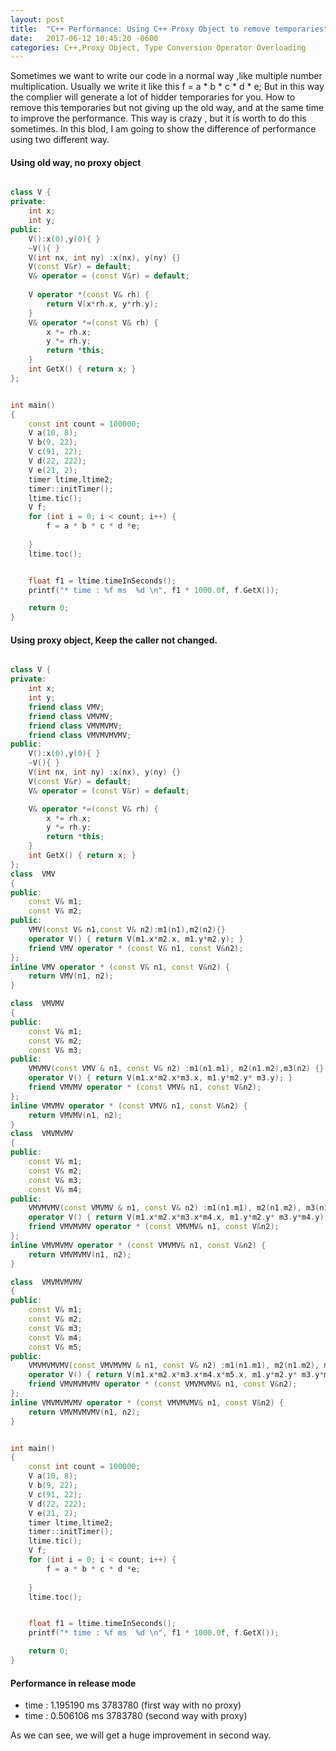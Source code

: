 ```yaml
---
layout: post
title:  "C++ Performance: Using C++ Proxy Object to remove temporaries"
date:   2017-06-12 10:45:20 -0600
categories: C++,Proxy Object, Type Conversion Operator Overloading
---
```

Sometimes we want to write our code in a normal way ,like multiple number multiplication. Usually we write it like this f = a * b * c * d * e;
But in this way the complier will generate a lot of hidder temporaries for you.  How to remove this temporaries but not giving up the old way,
and at the same time to improve the performance. This way is crazy , but it is worth to do this sometimes.
In this blod, I am going to show the difference of performance using two different way.

#### Using old way, no proxy object  
```cpp

class V {
private:
	int x;
	int y;	
public:
	V():x(0),y(0){ }
	~V(){ }
	V(int nx, int ny) :x(nx), y(ny) {}
	V(const V&r) = default;
	V& operator = (const V&r) = default;
		
	V operator *(const V& rh) {		
		return V(x*rh.x, y*rh.y);
	}
	V& operator *=(const V& rh) {	
		x *= rh.x;
		y *= rh.y;
		return *this;
	}
	int GetX() { return x; }
};


int main()
{
	const int count = 100000;
	V a(10, 8);
	V b(9, 22);
	V c(91, 22);
	V d(22, 222);
	V e(21, 2);
	timer ltime,ltime2;
	timer::initTimer();
	ltime.tic();
	V f;
	for (int i = 0; i < count; i++) {
		f = a * b * c * d *e;
		
	}
	ltime.toc();


	float f1 = ltime.timeInSeconds();
	printf("* time : %f ms  %d \n", f1 * 1000.0f, f.GetX());

    return 0;
}

```

#### Using proxy object, Keep the caller not changed.  
```cpp

class V {
private:
	int x;
	int y;
	friend class VMV;
	friend class VMVMV;
	friend class VMVMVMV;
	friend class VMVMVMVMV;
public:
	V():x(0),y(0){ }
	~V(){ }
	V(int nx, int ny) :x(nx), y(ny) {}
	V(const V&r) = default;
	V& operator = (const V&r) = default;

	V& operator *=(const V& rh) {	
		x *= rh.x;
		y *= rh.y;
		return *this;
	}
	int GetX() { return x; }
};
class  VMV
{
public:
	const V& m1;
	const V& m2;
public:
	VMV(const V& n1,const V& n2):m1(n1),m2(n2){}
	operator V() { return V(m1.x*m2.x, m1.y*m2.y); }
	friend VMV operator * (const V& n1, const V&n2);
};
inline VMV operator * (const V& n1, const V&n2) {
	return VMV(n1, n2);
}

class  VMVMV
{
public:
	const V& m1;
	const V& m2;
	const V& m3;
public:
	VMVMV(const VMV & n1, const V& n2) :m1(n1.m1), m2(n1.m2),m3(n2) {}
	operator V() { return V(m1.x*m2.x*m3.x, m1.y*m2.y* m3.y); }
	friend VMVMV operator * (const VMV& n1, const V&n2);
};
inline VMVMV operator * (const VMV& n1, const V&n2) {
	return VMVMV(n1, n2);
}
class  VMVMVMV
{
public:
	const V& m1;
	const V& m2;
	const V& m3;
	const V& m4;
public:
	VMVMVMV(const VMVMV & n1, const V& n2) :m1(n1.m1), m2(n1.m2), m3(n1.m3),m4(n2) {}
	operator V() { return V(m1.x*m2.x*m3.x*m4.x, m1.y*m2.y* m3.y*m4.y); }
	friend VMVMVMV operator * (const VMVMV& n1, const V&n2);
};
inline VMVMVMV operator * (const VMVMV& n1, const V&n2) {
	return VMVMVMV(n1, n2);
}

class  VMVMVMVMV
{
public:
	const V& m1;
	const V& m2;
	const V& m3;
	const V& m4;
	const V& m5;
public:
	VMVMVMVMV(const VMVMVMV & n1, const V& n2) :m1(n1.m1), m2(n1.m2), m3(n1.m3), m4(n1.m4),m5(n2) {}
	operator V() { return V(m1.x*m2.x*m3.x*m4.x*m5.x, m1.y*m2.y* m3.y*m4.y*m5.y); }
	friend VMVMVMVMV operator * (const VMVMVMV& n1, const V&n2);
};
inline VMVMVMVMV operator * (const VMVMVMV& n1, const V&n2) {
	return VMVMVMVMV(n1, n2);
}


int main()
{
	const int count = 100000;
	V a(10, 8);
	V b(9, 22);
	V c(91, 22);
	V d(22, 222);
	V e(21, 2);
	timer ltime,ltime2;
	timer::initTimer();
	ltime.tic();
	V f;
	for (int i = 0; i < count; i++) {
		f = a * b * c * d *e;
		
	}
	ltime.toc();


	float f1 = ltime.timeInSeconds();
	printf("* time : %f ms  %d \n", f1 * 1000.0f, f.GetX());

    return 0;
}

```

#### Performance in release mode
* time : 1.195190 ms  3783780  (first way with no proxy)
* time : 0.506106 ms  3783780  (second way with proxy)

As we can see, we will get a huge improvement in second way.
